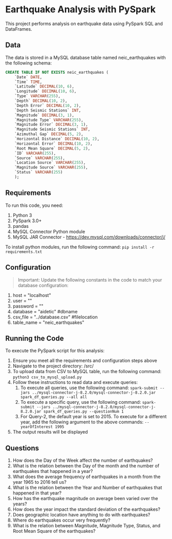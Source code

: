 # Earthquake Analysis with PySpark
This project performs analysis on earthquake data using PySpark SQL and DataFrames.

## Data
The data is stored in a MySQL database table named neic_earthquakes with the following schema:
```sql
CREATE TABLE IF NOT EXISTS neic_earthquakes (
    `Date` DATE,
    `Time` TIME,
    `Latitude` DECIMAL(10, 6),
    `Longitude` DECIMAL(10, 6),
    `Type` VARCHAR(255),
    `Depth` DECIMAL(10, 2),
    `Depth Error` DECIMAL(10, 2),
    `Depth Seismic Stations` INT,
    `Magnitude` DECIMAL(3, 1),
    `Magnitude Type` VARCHAR(255),
    `Magnitude Error` DECIMAL(3, 1),
    `Magnitude Seismic Stations` INT,
    `Azimuthal Gap` DECIMAL(5, 2),
    `Horizontal Distance` DECIMAL(10, 2),
    `Horizontal Error` DECIMAL(10, 2),
    `Root Mean Square` DECIMAL(5, 2),
    `ID` VARCHAR(255),
    `Source` VARCHAR(255),
    `Location Source` VARCHAR(255),
    `Magnitude Source` VARCHAR(255),
    `Status` VARCHAR(255)
    );
```

## Requirements
To run this code, you need:

1. Python 3
2. PySpark 3.0+
3. pandas
4. MySQL Connector Python module
5. MySQL JAR Connector - https://dev.mysql.com/downloads/connector/j/<br/>

To install python modules, run the following command: ```pip install -r requirements.txt```
   
## Configuration
> Important:
> Update the following constants in the code to match your database configuration:


1. host = "localhost"
2. user = ""
3. password = ""
4. database = "aidetic" #dbname
5. csv_file = "../database.csv" #filelocation
6. table_name = "neic_earthquakes"

## Running the Code
To execute the PySpark script for this analysis:

1. Ensure you meet all the requirements and configuration steps above
2. Navigate to the project directory: /src/
3. To upload data from CSV to MySQL table, run the following command:
   ```python3 csv_to_mysql_upload.py```
4. Follow these instructions to read data and execute queries:
   1. To execute all queries, use the following command: ```spark-submit --jars ../mysql-connector-j-8.2.0/mysql-connector-j-8.2.0.jar spark_df_queries.py --all all```
   2. To execute a specific query, use the following command: ```spark-submit --jars ../mysql-connector-j-8.2.0/mysql-connector-j-8.2.0.jar spark_df_queries.py --questionNum 1```
   3. For Query-2, the default year is set to 2015. To execute for a different year, add the following argument to the above commands: ```--yearOfInterest 1995```
5. The output results will be displayed

## Questions
1. How does the Day of the Week affect the number of earthquakes?
2. What is the relation between the Day of the month and the number of earthquakes that happened in a year?
3. What does the average frequency of earthquakes in a month from the year 1965 to 2016 tell us?
4. What is the relation between the Year and Number of earthquakes that happened in that year?
5. How has the earthquake magnitude on average been varied over the years?
6. How does the year impact the standard deviation of the earthquakes?
7. Does geographic location have anything to do with earthquakes?
8. Where do earthquakes occur very frequently?
9. What is the relation between Magnitude, Magnitude Type, Status, and Root Mean Square of the earthquakes?
